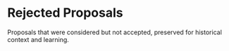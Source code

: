 # Rejected Proposals

Proposals that were considered but not accepted, preserved for historical context and learning.
